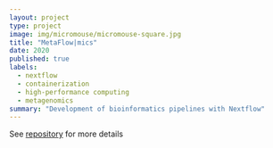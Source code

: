 ```yaml
---
layout: project
type: project
image: img/micromouse/micromouse-square.jpg
title: "MetaFlow|mics"
date: 2020
published: true
labels:
  - nextflow
  - containerization
  - high-performance computing
  - metagenomics
summary: "Development of bioinformatics pipelines with Nextflow"
---
```


See [repository](github.com/hawaiidatascience/metaflowmics) for more details
